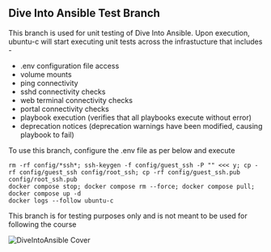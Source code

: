 ## Dive Into Ansible Test Branch

This branch is used for unit testing of Dive Into Ansible.  Upon execution, ubuntu-c will start executing unit tests across the infrastucture that includes -

* .env configuration file access
* volume mounts
* ping connectivity
* sshd connectivity checks
* web terminal connectivity checks
* portal connectivity checks
* playbook execution (verifies that all playbooks execute without error)
* deprecation notices (deprecation warnings have been modified, causing playbook to fail)

To use this branch, configure the .env file as per below and execute

```
rm -rf config/*ssh*; ssh-keygen -f config/guest_ssh -P "" <<< y; cp -rf config/guest_ssh config/root_ssh; cp -rf config/guest_ssh.pub config/root_ssh.pub
docker compose stop; docker compose rm --force; docker compose pull; docker compose up -d
docker logs --follow ubuntu-c
```

This branch is for testing purposes only and is not meant to be used for following the course

![DiveIntoAnsible Cover](DiveIntoAnsible_Cover.png?raw=true "Dive Into Ansible")
